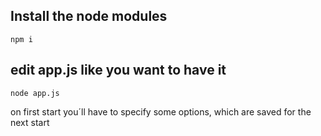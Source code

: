 ## Install the node modules

```
npm i
```

## edit app.js like you want to have it

```
node app.js
```

on first start you´ll have to specify some options, which are saved for the next start